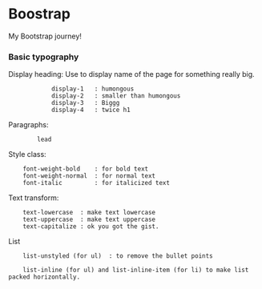 # Boostrap
My Bootstrap journey!


### Basic typography
        
  Display heading:
        Use to display name of the page for something really big.
        
                display-1   : humongous
                display-2   : smaller than humongous
                display-3   : Biggg
                display-4   : twice h1
 
 Paragraphs:
            
            lead
 
 Style class:
        
        font-weight-bold    : for bold text
        font-weight-normal  : for normal text
        font-italic         : for italicized text
        
 
 Text transform:
        
        text-lowercase  : make text lowercase
        text-uppercase  : make text uppercase
        text-capitalize : ok you got the gist.
        
 List
    
        list-unstyled (for ul)  : to remove the bullet points
        
        list-inline (for ul) and list-inline-item (for li) to make list packed horizontally.
